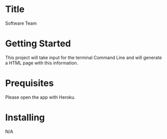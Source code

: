 # Title
Software Team

# Getting Started
This project will take input for the terminal Command Line and will generate a HTML page with this information.

# Prequisites
Please open the app with Heroku. 

# Installing 
N/A
